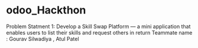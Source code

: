 # odoo_Hackthon
 Problem Statment 1: Develop a Skill Swap Platform — a mini application that enables users to list their skills and
request others in return
Teammate name : Gourav Silwadiya , Atul Patel
